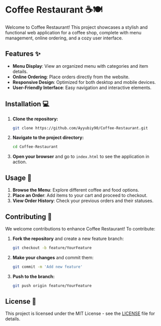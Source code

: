 # Coffee Restaurant ☕️🍽️

Welcome to Coffee Restaurant! This project showcases a stylish and functional web application for a coffee shop, complete with menu management, online ordering, and a cozy user interface.

## Features ✨

- **Menu Display**: View an organized menu with categories and item details.
- **Online Ordering**: Place orders directly from the website.
- **Responsive Design**: Optimized for both desktop and mobile devices.
- **User-Friendly Interface**: Easy navigation and interactive elements.

## Installation 💻

1. **Clone the repository:**
   ```bash
   git clone https://github.com/Ayyubiy90/Coffee-Restaurant.git
   ```

2. **Navigate to the project directory:**
   ```bash
   cd Coffee-Restaurant
   ```
   
3. **Open your browser** and go to `index.html` to see the application in action.

## Usage 🚀

1. **Browse the Menu**: Explore different coffee and food options.
2. **Place an Order**: Add items to your cart and proceed to checkout.
3. **View Order History**: Check your previous orders and their statuses.

## Contributing 🤝

We welcome contributions to enhance Coffee Restaurant! To contribute:

1. **Fork the repository** and create a new feature branch:
   ```bash
   git checkout -b feature/YourFeature
   ```

2. **Make your changes** and commit them:
   ```bash
   git commit -m 'Add new feature'
   ```

3. **Push to the branch:**
   ```bash
   git push origin feature/YourFeature
   ```

## License 📄

This project is licensed under the MIT License - see the [LICENSE](LICENSE) file for details.
